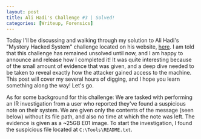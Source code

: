 ```yaml
---
layout: post
title: Ali Hadi's Challenge #3 | Solved!
categories: [Writeup, Forensics]
---
```


Today I'll be discussing and walking through my solution to Ali Hadi's "Mystery Hacked System" challenge located on his website, [here](https://www.ashemery.com/dfir.html). I am told that this challenge has remained unsolved until now, and I am happy to announce and release how I completed it! It was quite interesting because of the small amount of evidence that was given, and a deep dive needed to be taken to reveal exactly how the attacker gained access to the machine. This post will cover my several hours of digging, and I hope you learn something along the way! Let's go.

As for some background for this challenge: We are tasked with performing an IR investigation from a user who reported they've found a suspicious note on their system. We are given only the contents of the message (seen below) without its file path, and also no time at which the note was left. The evidence is given as a ~25GB E01 image. To start the investigation, I found the suspicious file located at `C:\Tools\README.txt`.